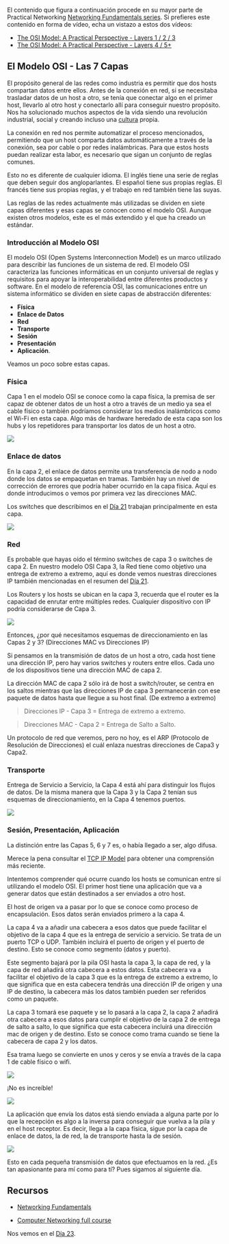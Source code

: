 El contenido que figura a continuación procede en su mayor parte de Practical Networking [Networking Fundamentals series](https://www.youtube.com/playlist?list=PLIFyRwBY_4bRLmKfP1KnZA6rZbRHtxmXi). Si prefieres este contenido en forma de vídeo, echa un vistazo a estos dos vídeos:

* [The OSI Model: A Practical Perspective - Layers 1 / 2 / 3](https://www.youtube.com/watch?v=LkolbURrtTs&list=PLIFyRwBY_4bRLmKfP1KnZA6rZbRHtxmXi&index=3)
* [The OSI Model: A Practical Perspective - Layers 4 / 5+](https://www.youtube.com/watch?v=0aGqGKrRE0g&list=PLIFyRwBY_4bRLmKfP1KnZA6rZbRHtxmXi&index=4)

## El Modelo OSI - Las 7 Capas

El propósito general de las redes como industria es permitir que dos hosts compartan datos entre ellos. Antes de la conexión en red, si se necesitaba trasladar datos de un host a otro, se tenía que conectar algo en el primer host, llevarlo al otro host y conectarlo allí para conseguir nuestro propósito. Nos ha solucionado muchos aspectos de la vida siendo una revolución industrial, social y creando incluso una [cultura](https://es.wikipedia.org/wiki/Cibercultura) propia. 

La conexión en red nos permite automatizar el proceso mencionados, permitiendo que un host comparta datos automáticamente a través de la conexión, sea por cable o por redes inalámbricas. Para que estos hosts puedan realizar esta labor, es necesario que sigan un conjunto de reglas comunes.

Esto no es diferente de cualquier idioma. El inglés tiene una serie de reglas que deben seguir dos angloparlantes. El español tiene sus propias reglas. El francés tiene sus propias reglas, y el trabajo en red también tiene las suyas.

Las reglas de las redes actualmente más utilizadas se dividen en siete capas diferentes y esas capas se conocen como el modelo OSI. Aunque existen otros modelos, este es el más extendido y el que ha creado un estándar.

### Introducción al Modelo OSI

El modelo OSI (Open Systems Interconnection Model) es un marco utilizado para describir las funciones de un sistema de red. El modelo OSI caracteriza las funciones informáticas en un conjunto universal de reglas y requisitos para apoyar la interoperabilidad entre diferentes productos y software. En el modelo de referencia OSI, las comunicaciones entre un sistema informático se dividen en siete capas de abstracción diferentes:

- **Física**
- **Enlace de Datos**
- **Red**
- **Transporte**
- **Sesión**
- **Presentación**
- **Aplicación**.

Veamos un poco sobre estas capas.

### Física

Capa 1 en el modelo OSI se conoce como la capa física, la premisa de ser capaz de obtener datos de un host a otro a través de un medio ya sea el cable físico o también podríamos considerar los medios inalámbricos como el Wi-Fi en esta capa. Algo más de hardware heredado de esta capa son los hubs y los repetidores para transportar los datos de un host a otro.

![](Images/Day22_Networking2.png)

### Enlace de datos

En la capa 2, el enlace de datos permite una transferencia de nodo a nodo donde los datos se empaquetan en tramas. También hay un nivel de corrección de errores que podría haber ocurrido en la capa física. Aquí es donde introducimos o vemos por primera vez las direcciones MAC.

Los switches que describimos en el [Día 21](day21.md) trabajan principalmente en esta capa.

![](Images/Day22_Networking3.png)

### Red

Es probable que hayas oído el término switches de capa 3 o switches de capa 2. En nuestro modelo OSI Capa 3, la Red tiene como objetivo una entrega de extremo a extremo, aquí es donde vemos nuestras direcciones IP también mencionadas en el resumen del [Día 21](day21.md).

Los Routers y los hosts se ubican en la capa 3, recuerda que el router es la capacidad de enrutar entre múltiples redes. Cualquier dispositivo con IP podría considerarse de Capa 3.

![](Images/Day22_Networking4.png)

Entonces, ¿por qué necesitamos esquemas de direccionamiento en las Capas 2 y 3? (Direcciones MAC vs Direcciones IP)

Si pensamos en la transmisión de datos de un host a otro, cada host tiene una dirección IP, pero hay varios switches y routers entre ellos. Cada uno de los dispositivos tiene una dirección MAC de capa 2.

La dirección MAC de capa 2 sólo irá de host a switch/router, se centra en los saltos mientras que las direcciones IP de capa 3 permanecerán con ese paquete de datos hasta que llegue a su host final. (De extremo a extremo)

> Direcciones IP - Capa 3 = Entrega de extremo a extremo.

> Direcciones MAC - Capa 2 = Entrega de Salto a Salto.

Un protocolo de red que veremos, pero no hoy, es el ARP (Protocolo de Resolución de Direcciones) el cuál enlaza nuestras direcciones de Capa3 y Capa2.

### Transporte

Entrega de Servicio a Servicio, la Capa 4 está ahí para distinguir los flujos de datos. De la misma manera que la Capa 3 y la Capa 2 tenían sus esquemas de direccionamiento, en la Capa 4 tenemos puertos.

![](Images/Day22_Networking5.png)

### Sesión, Presentación, Aplicación

La distinción entre las Capas 5, 6 y 7 es, o había llegado a ser, algo difusa.

Merece la pena consultar el [TCP IP Model](https://www.geeksforgeeks.org/tcp-ip-model/) para obtener una comprensión más reciente.

Intentemos comprender qué ocurre cuando los hosts se comunican entre sí utilizando el modelo OSI. El primer host tiene una aplicación que va a generar datos que están destinados a ser enviados a otro host.

El host de origen va a pasar por lo que se conoce como proceso de encapsulación. Esos datos serán enviados primero a la capa 4.

La capa 4 va a añadir una cabecera a esos datos que puede facilitar el objetivo de la capa 4 que es la entrega de servicio a servicio. Se trata de un puerto TCP o UDP. También incluirá el puerto de origen y el puerto de destino. Esto se conoce como segmento (datos y puerto).

Este segmento bajará por la pila OSI hasta la capa 3, la capa de red, y la capa de red añadirá otra cabecera a estos datos.
Esta cabecera va a facilitar el objetivo de la capa 3 que es la entrega de extremo a extremo, lo que significa que en esta cabecera tendrás una dirección IP de origen y una IP de destino, la cabecera más los datos también pueden ser referidos como un paquete.

La capa 3 tomará ese paquete y se lo pasará a la capa 2, la capa 2 añadirá otra cabecera a esos datos para cumplir el objetivo de la capa 2 de entrega de salto a salto, lo que significa que esta cabecera incluirá una dirección mac de origen y de destino. Esto se conoce como trama cuando se tiene la cabecera de capa 2 y los datos.

Esa trama luego se convierte en unos y ceros y se envía a través de la capa 1 de cable físico o wifi. 

![](Images/Day22_Networking6.png)

¡No es increíble!

![](Images/Day22_Networking7.png)

La aplicación que envía los datos está siendo enviada a alguna parte por lo que la recepción es algo a la inversa para conseguir que vuelva a la pila y en el host receptor. Es decir, llega a la capa física, sigue por la capa de enlace de datos, la de red, la de transporte hasta la de sesión.

![](Images/Day22_Networking8.png)

Esto en cada pequeña transmisión de datos que efectuamos en la red. ¿Es tan apasionante para mí como para tí? Pues sigamos al siguiente día.

## Recursos

* [Networking Fundamentals](https://www.youtube.com/playlist?list=PLIFyRwBY_4bRLmKfP1KnZA6rZbRHtxmXi)
- [Computer Networking full course](https://www.youtube.com/watch?v=IPvYjXCsTg8)

Nos vemos en el [Día 23](day23.md).
